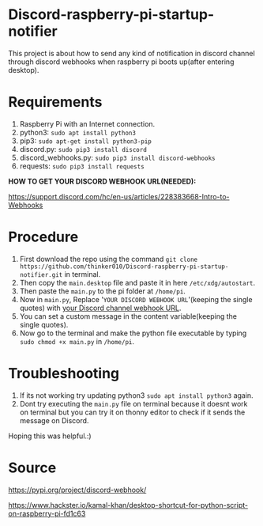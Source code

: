 # Discord-raspberry-pi-startup-notifier
This project is about how to send any kind of notification in discord channel through discord webhooks when raspberry pi boots up(after entering desktop).


# Requirements
1. Raspberry Pi with an Internet connection.
2. python3: `sudo apt install python3`
3. pip3: `sudo apt-get install python3-pip`
4. discord.py: `sudo pip3 install discord`
5. discord_webhooks.py: `sudo pip3 install discord-webhooks`
6. requests: `sudo pip3 install requests`

**HOW TO GET YOUR DISCORD WEBHOOK URL(NEEDED):**

https://support.discord.com/hc/en-us/articles/228383668-Intro-to-Webhooks


# Procedure

1. First download the repo using the command `git clone https://github.com/thinker010/Discord-raspberry-pi-startup-notifier.git` in terminal.
2. Then copy the `main.desktop` file and paste it in here `/etc/xdg/autostart`.
3. Then paste the `main.py` to the pi folder at `/home/pi`.
4. Now in `main.py`, Replace '`YOUR DISCORD WEBHOOK URL`'(keeping the single quotes) with [your Discord channel webhook URL](https://support.discord.com/hc/en-us/articles/228383668-Intro-to-Webhooks). 
5. You can set a custom message in the content variable(keeping the single quotes).
6. Now go to the terminal and make the python file executable by typing `sudo chmod +x main.py` in `/home/pi`.



# Troubleshooting
1. If its not working try updating python3 `sudo apt install python3` again.
2. Dont try executing the `main.py` file on terminal because it doesnt work on terminal but you can try it on thonny editor to check if it sends the message on Discord.


Hoping this was helpful.:)


# Source

https://pypi.org/project/discord-webhook/

https://www.hackster.io/kamal-khan/desktop-shortcut-for-python-script-on-raspberry-pi-fd1c63
